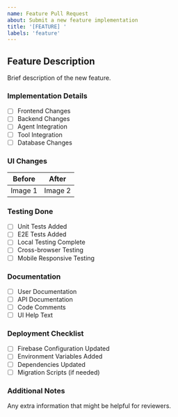 ```yaml
---
name: Feature Pull Request
about: Submit a new feature implementation
title: '[FEATURE] '
labels: 'feature'
---
```


## Feature Description
Brief description of the new feature.

### Implementation Details
- [ ] Frontend Changes
- [ ] Backend Changes
- [ ] Agent Integration
- [ ] Tool Integration
- [ ] Database Changes

### UI Changes
| Before | After |
|--------|-------|
| Image 1 | Image 2 |

### Testing Done
- [ ] Unit Tests Added
- [ ] E2E Tests Added
- [ ] Local Testing Complete
- [ ] Cross-browser Testing
- [ ] Mobile Responsive Testing

### Documentation
- [ ] User Documentation
- [ ] API Documentation
- [ ] Code Comments
- [ ] UI Help Text

### Deployment Checklist
- [ ] Firebase Configuration Updated
- [ ] Environment Variables Added
- [ ] Dependencies Updated
- [ ] Migration Scripts (if needed)

### Additional Notes
Any extra information that might be helpful for reviewers.